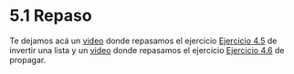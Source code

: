 # 5.1 Repaso

Te dejamos acá un [video](https://youtu.be/YvbWmM5auFk) donde repasamos el ejercicio [Ejercicio 4.5](../04_Listas_y_Listas/02_IteradoresLista.md#ejercicio-45-invertir-una-lista) de invertir una lista y un [video](https://youtu.be/MuBQB4_Tcyg) donde repasamos el ejercicio [Ejercicio 4.6](../04_Listas_y_Listas/02_IteradoresLista.md#ejercicio-46-propagacion) de propagar.



